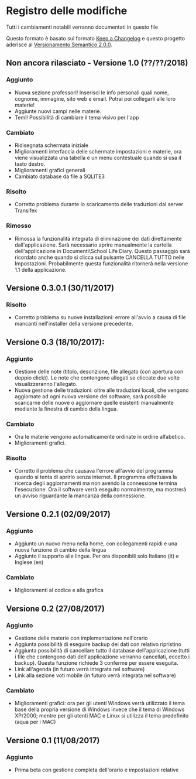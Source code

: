 # Registro delle modifiche
Tutti i cambiamenti notabili verranno documentati in questo file

Questo formato è basato sul formato [Keep a Changelog](http://keepachangelog.com/en/1.0.0/) e questo progetto aderisce al [Versionamento Semantico 2.0.0](https://semver.org/lang/it/).


## Non ancora rilasciato - Versione 1.0 (??/??/2018)

### Aggiunto

- Nuova sezione professori! Inserisci le info personali quali nome, cognome, immagine, sito web e email. Potrai poi collegarli alle loro materie!
- Aggiunte nuovi campi nelle materie.
- Temi! Possibilità di cambiare il tema visivo per l'app

### Cambiato

- Ridisegnata schermata iniziale
- Miglioramenti interfaccia delle schermate impostazioni e materie, ora viene visualizzata una tabella e un menu contestuale quando si usa il tasto destro.
- Miglioramenti grafici generali
- Cambiato database da file a SQLITE3

### Risolto

- Corretto problema durante lo scaricamento delle traduzioni dal server Transifex

### Rimosso

- Rimossa la funzionalità integrata di eliminazione dei dati direttamente dall'applicazione. Sarà necessario aprire manualmente la cartella dell'applicazione in Documenti\School Life Diary. Questo passaggio sarà ricordato anche quando si clicca sul pulsante CANCELLA TUTTO nelle Impostazioni. Probabilmente questa funzionalità ritornerà nella versione 1.1 della applicazione.


## Versione 0.3.0.1 (30/11/2017)

### Risolto
- Corretto problema su nuove installazioni: errore all'avvio a causa di file mancanti nell'installer della versione precedente.

## Versione 0.3 (18/10/2017):

### Aggiunto

- Gestione delle note (titolo, descrizione, file allegato (con apertura con doppio click)). Le note che contengono allegati se cliccate due volte visualizzeranno l'allegato.
- Nuova gestione delle traduzioni: oltre alle traduzioni locali, che vengono aggiornate ad ogni nuova versione del software, sarà possibile scaricarne delle nuove o aggiornare quelle esistenti manualmente mediante la finestra di cambio della lingua.

### Cambiato

- Ora le materie vengono automaticamente ordinate in ordine alfabetico.
- Miglioramenti grafici.

### Risolto

- Corretto il problema che causava l'errore all'avvio del programma quando si tenta di aprirlo senza internet. Il programma effettuava la ricerca degli aggiornamenti ma non avendo la connessione termina l'esecuzione. Ora il software verrà eseguito normalmente, ma mostrerà un avviso riguardante la mancanza della connessione.


## Versione 0.2.1 (02/09/2017)

### Aggiunto
- Aggiunto un nuovo menu nella home, con collegamenti rapidi e una nuova funzione di cambio della lingua
- Aggiunto il supporto alle lingue. Per ora disponibili solo Italiano (it) e Inglese (en)

### Cambiato
- Miglioramenti al codice e alla grafica


## Versione 0.2 (27/08/2017)

### Aggiunto
- Gestione delle materie con implementazione nell'orario
- Aggiunta possibilità di eseguire backup dei dati con relativo ripristino
- Aggiunta possibilità di cancellare tutto il database dell'applicazione (tutti i file che contengono dati dell'applicazione verranno cancellati, eccetto i backup). Questa funzione richiede 3 conferme per essere eseguita.
- Link all'agenda (in futuro verrà integrata nel software)
- Link alla sezione voti mobile (in futuro verrà integrata nel software)

### Cambiato
- Miglioramenti grafici: ora per gli utenti Windows verrà utilizzato il tema base della propria versione di Windows invece che il tema di Windows XP/2000; mentre per gli utenti MAC e Linux si utilizza il tema predefinito (aqua per i MAC)


## Versione 0.1 (11/08/2017)

### Aggiunto
- Prima beta con gestione completa dell'orario e impostazioni relative
